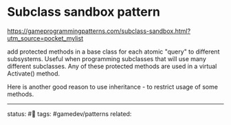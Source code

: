 # Subclass sandbox pattern
https://gameprogrammingpatterns.com/subclass-sandbox.html?utm_source=pocket_mylist

add protected methods in a base class for each atomic "query" to different subsystems. Useful when programming subclasses that will use many different subclasses. Any of these protected methods are used in a virtual Activate() method. 

Here is another good reason to use inheritance - to restrict usage of some methods.


---
status: #🌱
tags: #gamedev/patterns 
related: 